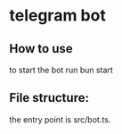 # telegram bot

## How to use

to start the bot run bun start

## File structure: 

the entry point is src/bot.ts. 